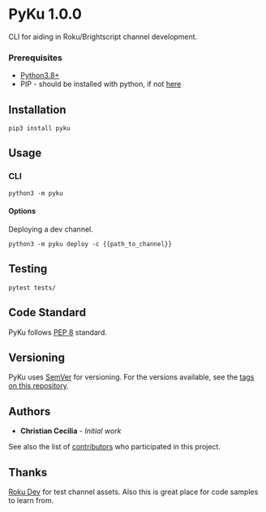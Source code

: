 # PyKu 1.0.0

CLI for aiding in Roku/Brightscript channel development.

### Prerequisites
* [Python3.8+](https://www.python.org/downloads/)
* PIP - should be installed with python, if not [here](https://pip.pypa.io/en/stable/installing/)

## Installation
```shell script
pip3 install pyku
```

## Usage

### CLI
```shell script
python3 -m pyku
```

#### Options
Deploying a dev channel.
```shell script
python3 -m pyku deploy -c {{path_to_channel}}
```

## Testing

```shell script
pytest tests/
```

## Code Standard
PyKu follows [PEP 8](https://www.python.org/dev/peps/pep-0008/) standard.

## Versioning

PyKu uses [SemVer](http://semver.org/) for versioning. For the versions available, see the [tags on this repository](https://github.com/CCecilia/PyKu/tags).

## Authors

* **Christian Cecilia** - *Initial work*

See also the list of [contributors](https://github.com/CCecilia/PyKu/graphs/contributors) who participated in this project.

## Thanks

[Roku Dev](https://github.com/rokudev) for test channel assets. Also this is great place for code samples to learn from.